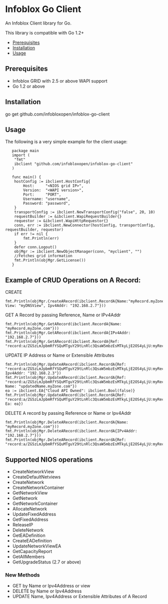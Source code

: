 # Infoblox Go Client

An Infoblox Client library for Go.

This library is compatible with Go 1.2+

- [Prerequisites](#Prerequisites)
- [Installation](#Installation)
- [Usage](#Usage)

## Prerequisites
   * Infoblox GRID with 2.5 or above WAPI support
   * Go 1.2 or above

## Installation
   go get github.com/infobloxopen/infoblox-go-client

## Usage

   The following is a very simple example for the client usage:

       package main
       import (
   	    "fmt"
   	    ibclient "github.com/infobloxopen/infoblox-go-client"
       )

       func main() {
   	    hostConfig := ibclient.HostConfig{
   		    Host:     "<NIOS grid IP>",
   		    Version:  "<WAPI version>",
   		    Port:     "PORT",
   		    Username: "username",
   		    Password: "password",
   	    }
   	    transportConfig := ibclient.NewTransportConfig("false", 20, 10)
   	    requestBuilder := &ibclient.WapiRequestBuilder{}
   	    requestor := &ibclient.WapiHttpRequestor{}
   	    conn, err := ibclient.NewConnector(hostConfig, transportConfig, requestBuilder, requestor)
   	    if err != nil {
   		    fmt.Println(err)
   	    }
   	    defer conn.Logout()
   	    objMgr := ibclient.NewObjectManager(conn, "myclient", "")
   	    //Fetches grid information
   	    fmt.Println(objMgr.GetLicense())
       }
       
## Example of CRUD Operations on A Record:
CREATE
	
	fmt.Println(objMgr.CreateARecord(ibclient.RecordA{Name:"myRecord.myZone.com", View: "myDNSView", Ipv4Addr: "192.168.2.7"}))
	
GET A Record by passing Reference, Name or IPv4Addr

	fmt.Println(objMgr.GetARecord(ibclient.RecordA{Name: "myRecord.myZone.com"}))
	fmt.Println(objMgr.GetARecord(ibclient.RecordA{IPv4Addr: "192.168.2.7"}))
	fmt.Println(objMgr.GetARecord(ibclient.RecordA{Ref: "record:a/ZG5zLmJpbmRfYSQuMTguY29tLnRlc3QsaW5mbzEsMTkyLjE2OS4yLjU:myRecord.myZone.com/myDNSView"}))
	
UPDATE IP Address or Name or Extensible Attributes
	
	fmt.Println(objMgr.UpdateARecord(ibclient.RecordA{Ref: "record:a/ZG5zLmJpbmRfYSQuMTguY29tLnRlc3QsaW5mbzEsMTkyLjE2OS4yLjU:myRecord.myZone.com/myDNSView", Ipv4Addr: "192.168.2.3"})
	fmt.Println(objMgr.UpdateARecord(ibclient.RecordA{Ref: "record:a/ZG5zLmJpbmRfYSQuMTguY29tLnRlc3QsaW5mbzEsMTkyLjE2OS4yLjU:myRecord.myZone.com/myDNSView", Name: "updatedName.myZone.com"})
	ea := ibclient.EA{"Cloud API Owned": ibclient.Bool(false)}
	fmt.Println(objMgr.UpdateARecord(ibclient.RecordA{Ref: "record:a/ZG5zLmJpbmRfYSQuMTguY29tLnRlc3QsaW5mbzEsMTkyLjE2OS4yLjU:myRecord.myZone.com/myDNSView", Ea: ea})
DELETE A record by passing Reference or Name or Ipv4Addr
 
 	fmt.Println(objMgr.DeleteARecord(ibclient.RecordA{Name: "myRecord.myZone.com"}))
	fmt.Println(objMgr.DeleteARecord(ibclient.RecordA{IPv4Addr: "192.168.2.7"}))
	fmt.Println(objMgr.DeleteARecord(ibclient.RecordA{Ref: "record:a/ZG5zLmJpbmRfYSQuMTguY29tLnRlc3QsaW5mbzEsMTkyLjE2OS4yLjU:myRecord.myZone.com/myDNSView"}))

## Supported NIOS operations

   * CreateNetworkView
   * CreateDefaultNetviews
   * CreateNetwork
   * CreateNetworkContainer
   * GetNetworkView
   * GetNetwork
   * GetNetworkContainer
   * AllocateNetwork
   * UpdateFixedAddress
   * GetFixedAddress
   * ReleaseIP
   * DeleteNetwork
   * GetEADefinition
   * CreateEADefinition
   * UpdateNetworkViewEA
   * GetCapacityReport
   * GetAllMembers
   * GetUpgradeStatus (2.7 or above)
### New Methods
   * GET by Name or Ipv4Address or view
   * DELETE by Name or Ipv4Address
   * UPDATE Name, Ipv4Address or Extensible Attributes of A Record
